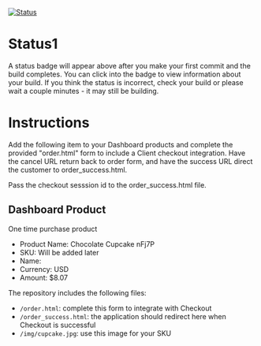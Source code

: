 [![Status](https://img.shields.io/badge/status-BUILDING%20COMMIT:%205d8f386ee04fb2913caf4bc5df9f15bfacbf4086-yellow.svg)](https://github.com/crowdbotics-challenges/bakery_scaffold_Vw9SZARuhTCZympA/commit/5d8f386ee04fb2913caf4bc5df9f15bfacbf4086)


# Status1

A status badge will appear above after you make your first commit and the build completes. You can click into the badge to view information about your build. If you think the status is incorrect, check your build or please wait a couple minutes - it may still be building.

# Instructions

Add the following item to your Dashboard products and complete the provided "order.html" form to include a Client checkout integration. Have the cancel URL return back to order form, and have the success URL direct the customer to order_success.html.

Pass the checkout sesssion id to the order_success.html file.

## Dashboard Product
One time purchase product
* Product Name: Chocolate Cupcake nFj7P
* SKU: Will be added later
* Name: 
* Currency: USD
* Amount: $8.07

The repository includes the following files:
* `/order.html`: complete this form to integrate with Checkout
* `/order_success.html`: the application should redirect here when Checkout is successful
* `/img/cupcake.jpg`: use this image for your SKU
